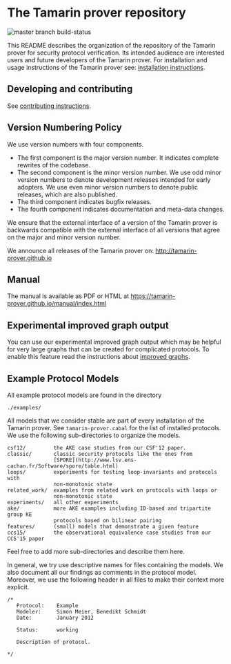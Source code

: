 The Tamarin prover repository
=============================
![master branch build-status](https://travis-ci.org/tamarin-prover/tamarin-prover.svg?branch=develop)

This README describes the organization of the repository of the Tamarin prover
for security protocol verification. Its intended audience are interested
users and future developers of the Tamarin prover. For installation
and usage instructions of the Tamarin prover see:
[installation instructions](INSTALL.md).


Developing and contributing
---------------------------

See [contributing instructions](CONTRIBUTING.md).


Version Numbering Policy
-----------------------

We use version numbers with four components.

 - The first component is the major version number. It indicates complete
   rewrites of the codebase.
 - The second component is the minor version number. We use odd minor version
   numbers to denote development releases intended for early adopters. We use
   even minor version numbers to denote public releases, which are also
   published.
 - The third component indicates bugfix releases.
 - The fourth component indicates documentation and meta-data changes.

We ensure that the external interface of a version of the Tamarin prover is backwards
compatible with the external interface of all versions that agree on the major
and minor version number.

We announce all releases of the Tamarin prover on:
http://tamarin-prover.github.io


Manual
------

The manual is available as PDF or HTML at https://tamarin-prover.github.io/manual/index.html 

Experimental improved graph output
----------------------------------

You can use our experimental improved graph output which may be
helpful for very large graphs that can be created for complicated
protocols. To enable this feature read the instructions about
[improved graphs](/misc/cleandot/README.md).


Example Protocol Models
-----------------------

All example protocol models are found in the directory

    ./examples/

All models that we consider stable
are part of every installation of the Tamarin prover. See
`tamarin-prover.cabal` for the list of installed protocols. We use the
following sub-directories to organize the models.

~~~~
csf12/         the AKE case studies from our CSF'12 paper.
classic/       classic security protocols like the ones from
               [SPORE](http://www.lsv.ens-cachan.fr/Software/spore/table.html)
loops/         experiments for testing loop-invariants and protocols with
               non-monotonic state
related_work/  examples from related work on protocols with loops or
               non-monotonic state
experiments/   all other experiments
ake/           more AKE examples including ID-based and tripartite group KE
               protocols based on bilinear pairing
features/      (small) models that demonstrate a given feature
ccs15/	       the observational equivalence case studies from our CCS'15 paper
~~~~

Feel free to add more sub-directories and describe them here.

In general, we try use descriptive names for files containing the models. We
also document all our findings as comments in the protocol model.  Moreover,
we use the following header in all files to make their context more explicit.

~~~~
/*
   Protocol:    Example
   Modeler:     Simon Meier, Benedikt Schmidt
   Date:        January 2012

   Status:      working

   Description of protocol.

*/
~~~~
